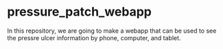 # pressure_patch_webapp

In this repository, we are going to make a webapp that can be used to see the pressre ulcer information by phone, computer, and tablet.
